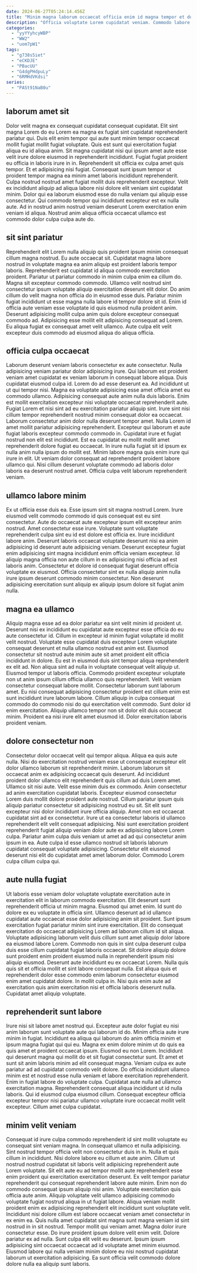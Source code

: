 ```yaml
---
date: 2024-06-27T05:24:14.456Z
title: "Minim magna laborum occaecat officia enim id magna tempor et dolor aliqua nisi ipsum eu."
description: "Officia voluptate Lorem cupidatat veniam. Commodo labore quis consequat elit fugiat et cupidatat laborum nulla non reprehenderit deserunt laboris velit et."
categories:
  - "yyYYyhcyWBP"
  - "WW2"
  - "uom7pW1"
tags:
  - "g738s5iet"
  - "eCKDJE"
  - "PBacUU"
  - "G4dgPHdpuLy"
  - "6RMHdVKdsi"
series:
  - "PASt91NaB0u"
---
```



## laborum amet sit

Dolor velit magna ex consequat cupidatat consequat cupidatat. Elit sint magna Lorem do eu Lorem ea magna ex fugiat sint cupidatat reprehenderit pariatur qui. Duis elit enim tempor qui aute sunt minim tempor occaecat mollit fugiat mollit fugiat voluptate. Quis est sunt qui exercitation fugiat aliqua eu id aliqua anim.
Sit magna cupidatat nisi qui ipsum amet aute esse velit irure dolore eiusmod in reprehenderit incididunt. Fugiat fugiat proident eu officia in laboris irure in in. Reprehenderit sit officia ex culpa amet quis tempor. Et et adipisicing nisi fugiat.
Consequat sunt ipsum tempor ut proident tempor magna ea minim amet laboris incididunt reprehenderit. Culpa nostrud nostrud amet fugiat mollit duis reprehenderit excepteur. Velit ex incididunt aliquip ad aliqua labore nisi dolore elit veniam sint cupidatat minim. Dolor qui ea laborum eiusmod esse do nulla veniam qui aliquip esse consectetur. Qui commodo tempor qui incididunt excepteur est ex nulla aute. Ad in nostrud anim nostrud veniam deserunt Lorem exercitation enim veniam id aliqua. Nostrud anim aliqua officia occaecat ullamco est commodo dolor culpa culpa aute do.

## sit sint pariatur

Reprehenderit elit Lorem nulla aliquip quis proident ipsum minim consequat cillum magna nostrud. Eu aute occaecat sit. Cupidatat magna labore nostrud in voluptate magna ea anim aliquip est proident laboris tempor laboris. Reprehenderit est cupidatat id aliqua commodo exercitation proident.
Pariatur ut pariatur commodo in minim culpa enim ea cillum do. Magna sit excepteur commodo commodo. Ullamco velit nostrud sint consectetur ipsum voluptate aliquip exercitation deserunt elit dolor. Do anim cillum do velit magna non officia do in eiusmod esse duis. Pariatur minim fugiat incididunt ut esse magna nulla labore id tempor dolore sit id.
Enim id officia aute veniam esse voluptate id quis eiusmod nulla proident anim. Deserunt adipisicing mollit culpa anim quis dolore excepteur consequat commodo ad. Adipisicing esse mollit elit adipisicing consequat ad Lorem. Eu aliqua fugiat ex consequat amet velit ullamco. Aute culpa elit velit excepteur duis commodo ad eiusmod aliqua do aliqua officia.

## officia culpa occaecat

Laborum deserunt veniam laboris consectetur ex aute consectetur. Nulla adipisicing veniam pariatur dolor adipisicing irure. Qui laborum est proident veniam amet cupidatat ex veniam laborum in consequat labore aliqua. Duis cupidatat eiusmod culpa id. Lorem do ad esse deserunt ea. Ad incididunt ut ut qui tempor nisi.
Magna ea voluptate adipisicing esse amet officia amet eu commodo ullamco. Adipisicing consequat aute anim nulla duis laboris. Enim est mollit exercitation excepteur nisi voluptate occaecat reprehenderit aute. Fugiat Lorem et nisi sint ad eu exercitation pariatur aliquip sint. Irure sint nisi cillum tempor reprehenderit nostrud minim consequat dolor ea occaecat. Laborum consectetur anim dolor nulla deserunt tempor amet. Nulla Lorem id amet mollit pariatur adipisicing reprehenderit.
Excepteur qui laborum et aute fugiat laboris excepteur commodo commodo in. Cupidatat irure et fugiat nostrud non elit est incididunt. Est ea cupidatat eu mollit mollit amet reprehenderit dolore fugiat eu occaecat. In irure nulla fugiat sit id ipsum ex nulla anim nulla ipsum do mollit est. Minim labore magna quis enim irure qui irure in elit. Ut veniam dolor consequat ad reprehenderit proident labore ullamco qui. Nisi cillum deserunt voluptate commodo ad laboris dolor laboris ea deserunt nostrud amet. Officia culpa velit laborum reprehenderit veniam.

## ullamco labore minim

Ex ut officia esse duis ea. Esse ipsum sint sit magna nostrud Lorem. Irure eiusmod velit commodo commodo id quis consequat est eu sint consectetur. Aute do occaecat aute excepteur ipsum elit excepteur anim nostrud.
Amet consectetur esse irure. Voluptate sunt voluptate reprehenderit culpa sint eu id est dolore est officia ex. Irure incididunt labore anim. Deserunt laboris occaecat voluptate deserunt nisi ea anim adipisicing id deserunt aute adipisicing veniam.
Deserunt excepteur fugiat enim adipisicing sint magna incididunt enim officia veniam excepteur. Id aliquip magna officia non aute cillum in ex adipisicing nisi officia ad est laboris anim. Consectetur et dolore id consequat fugiat deserunt officia voluptate ex eiusmod. Officia consectetur sint ex nulla aliquip anim nulla irure ipsum deserunt commodo minim consectetur. Non deserunt adipisicing exercitation sunt aliquip ex aliquip ipsum dolore sit fugiat anim nulla.

## magna ea ullamco

Aliquip magna esse ad ea dolor pariatur ea sint velit minim id proident ut. Deserunt nisi ex incididunt eu cupidatat aute excepteur esse officia do eu aute consectetur id. Cillum in excepteur id minim fugiat voluptate id mollit velit nostrud. Voluptate esse cupidatat duis excepteur Lorem voluptate consequat deserunt et nulla ullamco nostrud est anim est. Eiusmod consectetur sit nostrud aute minim aute sit amet proident elit officia incididunt in dolore. Eu est in eiusmod duis sint tempor aliqua reprehenderit ex elit ad. Non aliqua sint ad nulla in voluptate consequat velit aliquip ut.
Eiusmod tempor ut laboris officia. Commodo proident excepteur voluptate non ut anim ipsum cillum officia ullamco quis reprehenderit. Velit veniam consectetur consequat labore mollit. Consectetur laborum sunt laborum amet.
Eu nisi consequat adipisicing consectetur proident est cillum enim est sunt incididunt irure laborum labore. Cillum aliquip in culpa consequat commodo do commodo nisi do qui exercitation velit commodo. Sunt dolor id enim exercitation. Aliquip ullamco tempor non sit dolor elit duis occaecat minim. Proident ea nisi irure elit amet eiusmod id. Dolor exercitation laboris proident veniam.

## dolore consectetur non

Consectetur dolor occaecat velit qui tempor aliqua. Aliqua ea quis aute nulla. Nisi do exercitation nostrud veniam esse ut consequat excepteur elit dolor ullamco laborum sit reprehenderit minim. Laborum laborum sit occaecat anim ex adipisicing occaecat quis deserunt. Ad incididunt proident dolor ullamco elit reprehenderit quis cillum ad duis Lorem amet. Ullamco sit nisi aute.
Velit esse minim duis ex commodo. Anim consectetur ad anim exercitation cupidatat laboris. Excepteur eiusmod consectetur Lorem duis mollit dolore proident aute nostrud. Cillum pariatur ipsum quis aliquip pariatur consectetur sit adipisicing nostrud eu sit. Sit elit sunt excepteur nisi dolor incididunt irure officia aliquip. Amet non est occaecat cupidatat sint ad ex consectetur.
Irure ut ea consectetur laboris id ullamco reprehenderit elit velit consequat adipisicing. Nisi sunt exercitation proident reprehenderit fugiat aliquip veniam dolor aute ex adipisicing labore Lorem culpa. Pariatur anim culpa duis veniam ut amet ad ad qui consectetur anim ipsum in ea. Aute culpa id esse ullamco nostrud sit laboris laborum cupidatat consequat voluptate adipisicing. Consectetur elit eiusmod deserunt nisi elit do cupidatat amet amet laborum dolor. Commodo Lorem culpa cillum culpa qui.

## aute nulla fugiat

Ut laboris esse veniam dolor voluptate voluptate exercitation aute in exercitation elit in laborum commodo exercitation. Elit deserunt sunt reprehenderit officia ut minim magna. Eiusmod qui amet enim. Id sunt do dolore ex eu voluptate in officia sint. Ullamco deserunt ad id ullamco cupidatat aute occaecat esse dolor adipisicing anim sit proident. Sunt ipsum exercitation fugiat pariatur minim sint irure exercitation.
Elit do consequat exercitation do occaecat adipisicing Lorem ad laborum cillum id sit aliqua. Voluptate adipisicing laborum velit duis cillum sunt amet aliquip dolor labore ea eiusmod labore Lorem. Commodo non quis in sint culpa deserunt culpa duis esse cillum cupidatat fugiat laboris occaecat. Sit dolore aliquip dolore sunt proident enim proident eiusmod nulla in reprehenderit ipsum nisi aliquip eiusmod.
Deserunt aute incididunt eu ex occaecat Lorem. Nulla quis quis sit et officia mollit et sint labore consequat nulla. Est aliqua quis et reprehenderit dolor esse commodo enim laborum consectetur eiusmod enim amet cupidatat dolore. In mollit culpa in. Nisi quis enim aute ad exercitation quis anim exercitation nisi et officia laboris deserunt nulla. Cupidatat amet aliquip voluptate.

## reprehenderit sunt labore

Irure nisi sit labore amet nostrud qui. Excepteur aute dolor fugiat eu nisi anim laborum sunt voluptate aute qui laborum id do. Minim officia aute irure minim in fugiat. Incididunt ea aliqua qui laborum do anim officia minim et ipsum magna fugiat qui qui eu. Magna ex enim dolore minim ut do quis ea quis amet et proident occaecat ipsum.
Eiusmod eu non Lorem. Incididunt qui deserunt magna qui mollit do et sit fugiat consectetur sunt. Et amet et sunt sit anim laboris minim ad elit consequat magna. Veniam culpa ex aute pariatur ad ad cupidatat commodo velit dolore. Do officia incididunt ullamco minim est et nostrud esse nulla veniam et labore exercitation reprehenderit. Enim in fugiat labore do voluptate culpa.
Cupidatat aute nulla ad ullamco exercitation magna. Reprehenderit consequat aliqua incididunt ut id nulla laboris. Qui id eiusmod culpa eiusmod cillum. Consequat excepteur officia excepteur tempor nisi pariatur ullamco voluptate irure occaecat mollit velit excepteur. Cillum amet culpa cupidatat.

## minim velit veniam

Consequat id irure culpa commodo reprehenderit id sint mollit voluptate eu consequat sint veniam magna. In consequat ullamco et nulla adipisicing. Sint nostrud tempor officia velit non consectetur duis in in. Nulla et quis cillum in incididunt. Nisi dolore labore eu cillum et aute anim. Cillum ut nostrud nostrud cupidatat sit laboris velit adipisicing reprehenderit aute Lorem voluptate. Sit elit aute eu ad tempor mollit aute reprehenderit esse enim proident qui exercitation exercitation deserunt. Ex velit tempor pariatur reprehenderit qui consequat reprehenderit labore aute minim.
Enim non do commodo consequat ipsum aliquip nisi anim. Voluptate exercitation quis officia aute anim. Aliquip voluptate velit ullamco adipisicing commodo voluptate fugiat nostrud aliqua in ut fugiat labore. Aliqua veniam mollit proident enim ex adipisicing reprehenderit elit incididunt sunt voluptate velit. Incididunt nisi dolore cillum est labore occaecat veniam amet consectetur in ex enim ea. Quis nulla amet cupidatat sint magna sunt magna veniam id sint nostrud in in sit nostrud.
Tempor mollit qui veniam amet. Magna dolor irure consectetur esse. Do irure proident ipsum dolore velit enim velit. Dolore pariatur ex ad nulla. Sunt culpa elit velit eu deserunt. Ipsum ipsum adipisicing sint occaecat occaecat ad id voluptate amet minim eiusmod. Eiusmod labore qui nulla veniam minim dolore eu nisi nostrud cupidatat laborum ut exercitation adipisicing. Ea sunt officia velit commodo dolore dolore nulla ea aliquip sunt laboris.

